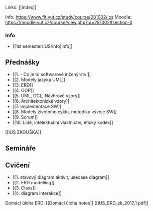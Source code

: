 Links: [[index]]

Info: https://www.fit.vut.cz/study/course/281002/.cs
Moodle: https://moodle.vut.cz/course/view.php?id=281002#section-0

### Info
- [[1st semester/IUS/info|info]]

## Přednášky
- [[1.  - Co je to softwarové inženýrství]]
- [[2.  Modely jazyka UML]]
- [[3. ERD]]
- [[4. OOP]]
- [[5. UML, OCL, Návhrové vzory]]
- [[6. Architektonické vzory]]
- [[7.  Implementace SW]]
- [[8. Modely životního cyklu, metodiky vývoje SW]]
- [[9. Scrum]]
- [[10. Lidé, intelektuální vlastníctví, etický kodex]]

[[IUS ZKOUŠKA]]
## Semináře

## Cvičení
- [[1. stavový diagram aktivit, usecase diagram]]
- [[2. ERD modelling]]
- [[3. Class]]
- [[4. diagram interakce]]


Domácí úloha ERD:
[[Domácí úloha notes]]
[[IUS_ERD_zk_2017_1.pdf]]
